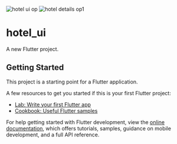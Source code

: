 ![hotel ui op](https://user-images.githubusercontent.com/113667646/203596140-9d110f0c-6f6b-4f9a-934d-fe4ff9b7e669.png)
![hotel details op1](https://user-images.githubusercontent.com/113667646/204014590-8b1c3e99-e065-4506-b6e7-101ebd255ee0.png)
# hotel_ui

A new Flutter project.

## Getting Started

This project is a starting point for a Flutter application.

A few resources to get you started if this is your first Flutter project:

- [Lab: Write your first Flutter app](https://docs.flutter.dev/get-started/codelab)
- [Cookbook: Useful Flutter samples](https://docs.flutter.dev/cookbook)

For help getting started with Flutter development, view the
[online documentation](https://docs.flutter.dev/), which offers tutorials,
samples, guidance on mobile development, and a full API reference.
